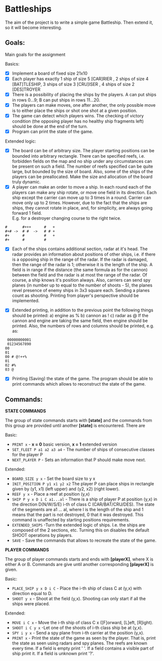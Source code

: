 # Battleships

The aim of the project is to write a simple game Battleship. Then extend it, so it will become interesting.

## Goals:

Main goals for the assignment

Basics:

- [x] Implement a board of fixed size 21x10 
- [x] Each player has exactly 1 ship of size 5 [CAR]RIER , 2 ships of size 4 [BAT]TLESHIP, 3 ships of size 3 [CRU]ISER , 4 ships of size 2 [DES]TROYER
- [x] There is a possibility of placing the ships by the players. A can put ships in rows 0...9; B can put ships in rows 11...20. 
- [x] The players can make moves, one after another, the only possible move is to either place the ships or shot one shot at a given position.
- [x] The game can detect which players wins. The checking of victory condition (the opposing player has no healthy ship fragments left) should be done at the end of the turn.
- [x] Program can print the state of the game.

Extended logic: 

- [x] The board can be of arbitrary size. The player starting positions can be bounded into arbitrary rectangle. There can be specified reefs, i.e. forbidden fields on the map and no ship under any circumstances can be present on such a field. The number of reefs specified can be quite large, but bounded by the size of board. Also, some of the ships of the players can be preallocated. Make the size and allocation of the board truly dynamic.
- [x] A player can make an order to move a ship. In each round each of the players can make any ship rotate, or move one field in its direction. Each ship except the carrier can move up to 3 times in a round. Carrier can move only up to 2 times. However, due to the fact that the ships are ships, they cannot rotate in place, and, for simplicity, are always going forward 1 field.  
E.g. for a destroyer changing course to the right twice.
```
#       #+++      #   +
#+# ->  # #  ->   # # +
#+      #         #   +
#+      #         #
```
- [x] Each of the ships contains additional section, radar at it's head. The radar provides an 
information about positions of other ships, i.e. if there is a opposing ship in the range of the 
radar. If the radar is damaged, then the range of the radar is 1; otherwise it is the length of the 
ship. A field is in range if the distance (the same formula as for the cannon) between the field 
and the radar is at most the range of the radar. Of course, a ship knows it's position always. 
Also, carriers can send spy planes (in number up to equal to the number of shoots - 5), the 
planes revel presence of enemy ships in 3x3 square each. Sending a planes count as shooting.
Printing from player's perspective should be implemented.

- [x]  Extended printing, in addition to the previous point the following things should be printed:
a) engine as %
b) cannon as !
c) radar as @
If the cannon and engine are taking the same field, then engine should be printed. Also, the 
numbers of rows and columns should be printed, e.g. as:
```
 00000000001
 01234567890
00
01
00 # @!++%
01
02 #%
03 @
```
- [x] Printing (Saving) the state of the game. The program should be able to print commands 
which allows to reconstruct the state of the game.


## Commands: 

**STATE COMMANDS**

The group of state commands starts with **[state]** and the commands from this group are provided until 
another **[state]** is encountered. There are

Basic: 
- ```PRINT x``` - **x = 0**  basic version,  **x = 1**   extended version
- ```SET_FLEET P a1 a2 a3 a4``` - The number of ships of consecutive classes for the player P
- ```NEXT_PLAYER P``` - Sets an information that P should make move next.

Extended:


- ```BOARD_SIZE y x``` - Set the board size to y x 
- ```INIT_POSITION P y1 x1 y2 x2``` The player P can place ships in rectangle given by (y1, x1) (left upper) and (y2, x2) (right lower).
- ```REEF y x``` - Place a reef at position (y,x)
- ```SHIP P y x D i C a1...al``` - There is a ship of player P at position (y,x) in the direction D(N/W/S/E) i-th of class C 
(CAR/BAT/CRU/DES). The state of the segments are a1 … al, where l is the length of the 
ship and 1 means that the part is not destroyed, 0 that it was destroyed. This command is 
unaffected by starting positions requirements.
- ```EXTENDED_SHIPS``` -Turn the extended logic of ships. I.e. the ships are composed of the 2 sections, etc. Turning 
this on disables the default SHOOT operations by players. 
- ```SAVE``` - Save the commands that allows to recreate the state of the game.


**PLAYER COMMANDS**

The group of player commands starts and ends with **[playerX]**, where X is either A or B. Commands 
are give until another corresponding **[playerX]** is given.

Basic:

- ```PLACE_SHIP y x D i C``` - Place the i-th ship of class C at (y,x) with direction equal to D.
- ```SHOOT y x``` - Shoot at the field (y,x). Shooting can only start if all the ships were placed.

Extended:

- ```MOVE i C x``` - Move the i-th ship of class C x ([F]orward, [L]eft, [R]ight).
- ```SHOOT i C y x``` -Let one of the shoots of i-th class ship be at (y,x).
- ```SPY i y x``` - Send a spy plane from i-th carrier at the position (y,x).
- ```PRINT x``` - Print the state of the game as seen by the player. That is, print the state as seen using radars 
and spy planes. The reefs are known every time. If a field is empty print ' '. If a field 
contains a visible part of ship print it. If a field is unknown print '?'.


